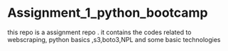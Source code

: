 # Assignment_1_python_bootcamp
this repo is a assignment repo . it contains the codes related to webscraping,
python basics ,s3,boto3,NPL and some basic technologies
